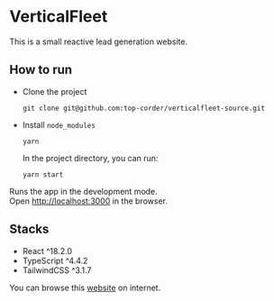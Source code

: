 # VerticalFleet

This is a small reactive lead generation website.

## How to run
- Clone the project
    
    `git clone git@github.com:top-corder/verticalfleet-source.git`

- Install `node_modules`

    `yarn`

  In the project directory, you can run:

    `yarn start`

Runs the app in the development mode.\
Open [http://localhost:3000](http://localhost:3000) in the browser.

## Stacks
- React ^18.2.0
- TypeScript ^4.4.2
- TailwindCSS ^3.1.7

You can browse this [website](https://verticalfleet.com) on internet.
